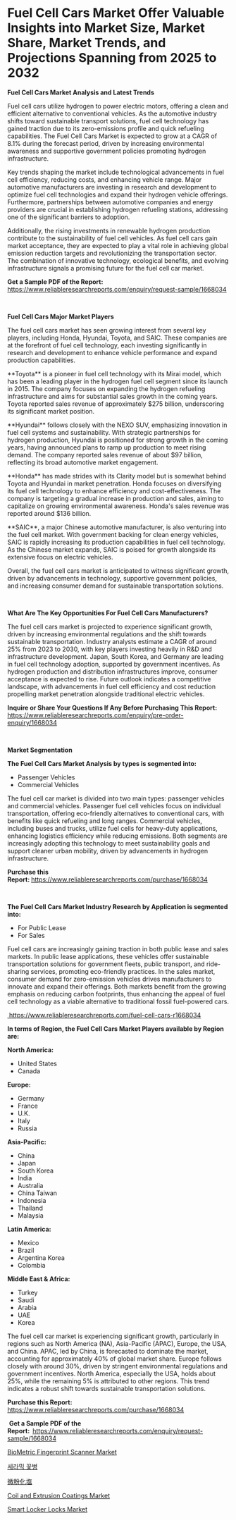 <p><h1>Fuel Cell Cars Market Offer Valuable Insights into Market Size, Market Share, Market Trends, and Projections Spanning from 2025 to 2032</h1></p><p><strong>Fuel Cell Cars Market Analysis and Latest Trends</strong></p>
<p><p>Fuel cell cars utilize hydrogen to power electric motors, offering a clean and efficient alternative to conventional vehicles. As the automotive industry shifts toward sustainable transport solutions, fuel cell technology has gained traction due to its zero-emissions profile and quick refueling capabilities. The Fuel Cell Cars Market is expected to grow at a CAGR of 8.1% during the forecast period, driven by increasing environmental awareness and supportive government policies promoting hydrogen infrastructure. </p><p>Key trends shaping the market include technological advancements in fuel cell efficiency, reducing costs, and enhancing vehicle range. Major automotive manufacturers are investing in research and development to optimize fuel cell technologies and expand their hydrogen vehicle offerings. Furthermore, partnerships between automotive companies and energy providers are crucial in establishing hydrogen refueling stations, addressing one of the significant barriers to adoption. </p><p>Additionally, the rising investments in renewable hydrogen production contribute to the sustainability of fuel cell vehicles. As fuel cell cars gain market acceptance, they are expected to play a vital role in achieving global emission reduction targets and revolutionizing the transportation sector. The combination of innovative technology, ecological benefits, and evolving infrastructure signals a promising future for the fuel cell car market.</p></p>
<p><strong>Get a Sample PDF of the Report:&nbsp;</strong> <a href="https://www.reliableresearchreports.com/enquiry/request-sample/1668034?utm_campaign=38&utm_medium=2&utm_source=Github&utm_content=ia&utm_term=07032025&utm_id=fuel-cell-cars">https://www.reliableresearchreports.com/enquiry/request-sample/1668034</a></p>
<p>&nbsp;</p>
<p><strong>Fuel Cell Cars Major Market Players</strong></p>
<p><p>The fuel cell cars market has seen growing interest from several key players, including Honda, Hyundai, Toyota, and SAIC. These companies are at the forefront of fuel cell technology, each investing significantly in research and development to enhance vehicle performance and expand production capabilities.</p><p>**Toyota** is a pioneer in fuel cell technology with its Mirai model, which has been a leading player in the hydrogen fuel cell segment since its launch in 2015. The company focuses on expanding the hydrogen refueling infrastructure and aims for substantial sales growth in the coming years. Toyota reported sales revenue of approximately $275 billion, underscoring its significant market position.</p><p>**Hyundai** follows closely with the NEXO SUV, emphasizing innovation in fuel cell systems and sustainability. With strategic partnerships for hydrogen production, Hyundai is positioned for strong growth in the coming years, having announced plans to ramp up production to meet rising demand. The company reported sales revenue of about $97 billion, reflecting its broad automotive market engagement.</p><p>**Honda** has made strides with its Clarity model but is somewhat behind Toyota and Hyundai in market penetration. Honda focuses on diversifying its fuel cell technology to enhance efficiency and cost-effectiveness. The company is targeting a gradual increase in production and sales, aiming to capitalize on growing environmental awareness. Honda's sales revenue was reported around $136 billion.</p><p>**SAIC**, a major Chinese automotive manufacturer, is also venturing into the fuel cell market. With government backing for clean energy vehicles, SAIC is rapidly increasing its production capabilities in fuel cell technology. As the Chinese market expands, SAIC is poised for growth alongside its extensive focus on electric vehicles.</p><p>Overall, the fuel cell cars market is anticipated to witness significant growth, driven by advancements in technology, supportive government policies, and increasing consumer demand for sustainable transportation solutions.</p></p>
<p>&nbsp;</p>
<p><strong>What Are The Key Opportunities For Fuel Cell Cars Manufacturers?</strong></p>
<p><p>The fuel cell cars market is projected to experience significant growth, driven by increasing environmental regulations and the shift towards sustainable transportation. Industry analysts estimate a CAGR of around 25% from 2023 to 2030, with key players investing heavily in R&D and infrastructure development. Japan, South Korea, and Germany are leading in fuel cell technology adoption, supported by government incentives. As hydrogen production and distribution infrastructures improve, consumer acceptance is expected to rise. Future outlook indicates a competitive landscape, with advancements in fuel cell efficiency and cost reduction propelling market penetration alongside traditional electric vehicles.</p></p>
<p><strong>Inquire or Share Your Questions If Any Before Purchasing This Report:</strong> <a href="https://www.reliableresearchreports.com/enquiry/pre-order-enquiry/1668034?utm_campaign=38&utm_medium=2&utm_source=Github&utm_content=ia&utm_term=07032025&utm_id=fuel-cell-cars">https://www.reliableresearchreports.com/enquiry/pre-order-enquiry/1668034</a></p>
<p>&nbsp;</p>
<p><strong>Market Segmentation</strong></p>
<p><strong>The Fuel Cell Cars Market Analysis by types is segmented into:</strong></p>
<p><ul><li>Passenger Vehicles</li><li>Commercial Vehicles</li></ul></p>
<p><p>The fuel cell car market is divided into two main types: passenger vehicles and commercial vehicles. Passenger fuel cell vehicles focus on individual transportation, offering eco-friendly alternatives to conventional cars, with benefits like quick refueling and long ranges. Commercial vehicles, including buses and trucks, utilize fuel cells for heavy-duty applications, enhancing logistics efficiency while reducing emissions. Both segments are increasingly adopting this technology to meet sustainability goals and support cleaner urban mobility, driven by advancements in hydrogen infrastructure.</p></p>
<p><strong>Purchase this Report:&nbsp;</strong><a href="https://www.reliableresearchreports.com/purchase/1668034?utm_campaign=38&utm_medium=2&utm_source=Github&utm_content=ia&utm_term=07032025&utm_id=fuel-cell-cars">https://www.reliableresearchreports.com/purchase/1668034</a></p>
<p>&nbsp;</p>
<p><strong>The Fuel Cell Cars Market Industry Research by Application is segmented into:</strong></p>
<p><ul><li>For Public Lease</li><li>For Sales</li></ul></p>
<p><p>Fuel cell cars are increasingly gaining traction in both public lease and sales markets. In public lease applications, these vehicles offer sustainable transportation solutions for government fleets, public transport, and ride-sharing services, promoting eco-friendly practices. In the sales market, consumer demand for zero-emission vehicles drives manufacturers to innovate and expand their offerings. Both markets benefit from the growing emphasis on reducing carbon footprints, thus enhancing the appeal of fuel cell technology as a viable alternative to traditional fossil fuel-powered cars.</p></p>
<p><a href="https://www.reliableresearchreports.com/fuel-cell-cars-r1668034?utm_campaign=38&utm_medium=2&utm_source=Github&utm_content=ia&utm_term=07032025&utm_id=fuel-cell-cars">&nbsp;https://www.reliableresearchreports.com/fuel-cell-cars-r1668034</a></p>
<p><strong>In terms of Region, the Fuel Cell Cars Market Players available by Region are:</strong></p>
<p>
    <p> <strong> North America: </strong>
        <ul>
            <li>United States</li>
            <li>Canada</li>
        </ul>
        </p> 
    <p> <strong> Europe: </strong>
        <ul>
            <li>Germany</li>
            <li>France</li>
            <li>U.K.</li>
            <li>Italy</li>
            <li>Russia</li>
        </ul>
        </p> 
    <p> <strong> Asia-Pacific: </strong>
        <ul>
            <li>China</li>
            <li>Japan</li>
            <li>South Korea</li>
            <li>India</li>
            <li>Australia</li>
            <li>China Taiwan</li>
            <li>Indonesia</li>
            <li>Thailand</li>
            <li>Malaysia</li>
        </ul>
        </p> 
    <p> <strong> Latin America: </strong>
        <ul>
            <li>Mexico</li>
            <li>Brazil</li>
            <li>Argentina Korea</li>
            <li>Colombia</li>
        </ul>
        </p> 
    <p> <strong> Middle East & Africa: </strong>
        <ul>
            <li>Turkey</li>
            <li>Saudi</li>
            <li>Arabia</li>
            <li>UAE</li>
            <li>Korea</li>
        </ul>
    </p>
    </p>
<p><p>The fuel cell car market is experiencing significant growth, particularly in regions such as North America (NA), Asia-Pacific (APAC), Europe, the USA, and China. APAC, led by China, is forecasted to dominate the market, accounting for approximately 40% of global market share. Europe follows closely with around 30%, driven by stringent environmental regulations and government incentives. North America, especially the USA, holds about 25%, while the remaining 5% is attributed to other regions. This trend indicates a robust shift towards sustainable transportation solutions.</p></p>
<p><strong>Purchase this Report: </strong><a href="https://www.reliableresearchreports.com/purchase/1668034?utm_campaign=38&utm_medium=2&utm_source=Github&utm_content=ia&utm_term=07032025&utm_id=fuel-cell-cars">https://www.reliableresearchreports.com/purchase/1668034</a></p>
<p>&nbsp;<strong>Get a Sample PDF of the Report:&nbsp;&nbsp;</strong><a href="https://www.reliableresearchreports.com/enquiry/request-sample/1668034?utm_campaign=38&utm_medium=2&utm_source=Github&utm_content=ia&utm_term=07032025&utm_id=fuel-cell-cars">https://www.reliableresearchreports.com/enquiry/request-sample/1668034</a></p>
<p><strong></strong></p>
<p><p><a href="https://github.com/drielvinki/Market-Research-Report-List-1/blob/main/biometric-fingerprint-scanner-market.md?utm_campaign=38&utm_medium=2&utm_source=Github&utm_content=ia&utm_term=07032025&utm_id=fuel-cell-cars">BioMetric Fingerprint Scanner Market</a></p><p><a href="https://github.com/laholand/Market-Research-Report-List-7/blob/main/971273242231.md?utm_campaign=38&utm_medium=2&utm_source=Github&utm_content=ia&utm_term=07032025&utm_id=fuel-cell-cars">세라믹 꽃병</a></p><p><a href="https://github.com/mohamedbakry57/Market-Research-Report-List-7/blob/main/643427341915.md?utm_campaign=38&utm_medium=2&utm_source=Github&utm_content=ia&utm_term=07032025&utm_id=fuel-cell-cars">微粉化塩</a></p><p><a href="https://github.com/panciujoslin3/Market-Research-Report-List-1/blob/main/coil-and-extrusion-coatings-market.md?utm_campaign=38&utm_medium=2&utm_source=Github&utm_content=ia&utm_term=07032025&utm_id=fuel-cell-cars">Coil and Extrusion Coatings Market</a></p><p><a href="https://github.com/decockogbaro25/Market-Research-Report-List-1/blob/main/smart-locker-locks-market.md?utm_campaign=38&utm_medium=2&utm_source=Github&utm_content=ia&utm_term=07032025&utm_id=fuel-cell-cars">Smart Locker Locks Market</a></p></p>